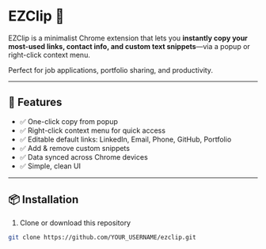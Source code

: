# EZClip 🚀

EZClip is a minimalist Chrome extension that lets you **instantly copy your most-used links, contact info, and custom text snippets**—via a popup or right-click context menu.

Perfect for job applications, portfolio sharing, and productivity.

---

## 🌟 Features

- ✅ One-click copy from popup
- ✅ Right-click context menu for quick access
- ✅ Editable default links: LinkedIn, Email, Phone, GitHub, Portfolio
- ✅ Add & remove custom snippets
- ✅ Data synced across Chrome devices
- ✅ Simple, clean UI

---

## 📦 Installation

1. Clone or download this repository

```bash
git clone https://github.com/YOUR_USERNAME/ezclip.git
